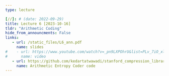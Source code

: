 ```yaml
---
type: lecture

[//]: # (date: 2022-09-29)
title: Lecture 6 [2023-10-16]
tldr: "Arithmetic Coding"
hide_from_announcments: False
links:
   - url: /static_files/L6_ann.pdf 
     name: slides
#    - url: https://www.youtube.com/watch?v=_pn9LXPOhrU&list=PLv_7iO_xlL0Jgc35Pqn7XP5VTQ5krLMOl&index=2
#      name: video
   - url: https://github.com/kedartatwawadi/stanford_compression_library/blob/main/scl/compressors/arithmetic_coding.py
     name: Arithmetic Entropy Coder code
---
```





